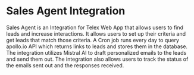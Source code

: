 # Sales Agent Integration
Sales Agent is an Integration for Telex Web App that allows users to find leads and increase interactions. It allows users to set up their criteria and get leads that match those criteria. A Cron job runs every day to query apollo.io API which returns links to leads and stores them in the database. The integration utilizes Mistral AI to draft personalized emails to the leads and send them out. The integration also allows users to track the status of the emails sent out and the responses received.